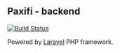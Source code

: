 ## Paxifi - backend

[![Build Status](https://magnum.travis-ci.com/MobileNowGroup/DavidLynch-Paxifi.svg?token=RszyDNQJ4q8UBDDZhk8B&branch=backend-dev)](https://magnum.travis-ci.com/MobileNowGroup/DavidLynch-Paxifi)

Powered by [Laravel](http://laravel.com) PHP framework.